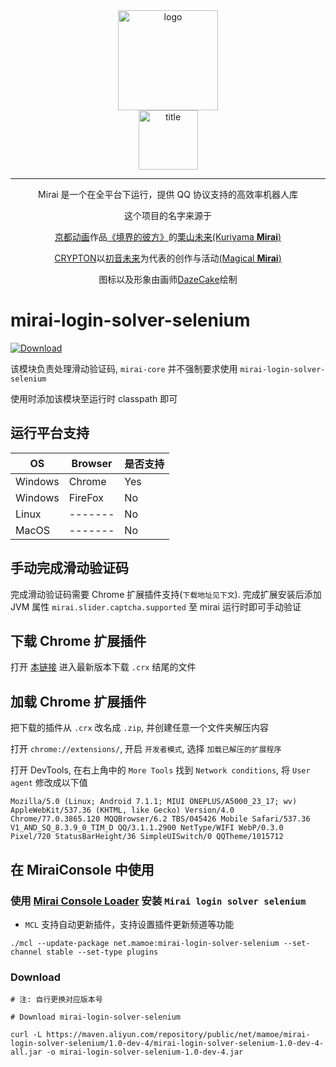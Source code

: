 <div align="center">
   <img width="160" src="http://img.mamoe.net/2020/02/16/a759783b42f72.png" alt="logo"></br>


   <img width="95" src="http://img.mamoe.net/2020/02/16/c4aece361224d.png" alt="title">

----
Mirai 是一个在全平台下运行，提供 QQ 协议支持的高效率机器人库

这个项目的名字来源于
<p><a href = "http://www.kyotoanimation.co.jp/">京都动画</a>作品<a href = "https://zh.moegirl.org/zh-hans/%E5%A2%83%E7%95%8C%E7%9A%84%E5%BD%BC%E6%96%B9">《境界的彼方》</a>的<a href = "https://zh.moegirl.org/zh-hans/%E6%A0%97%E5%B1%B1%E6%9C%AA%E6%9D%A5">栗山未来(Kuriyama <b>Mirai</b>)</a></p>
<p><a href = "https://www.crypton.co.jp/">CRYPTON</a>以<a href = "https://www.crypton.co.jp/miku_eng">初音未来</a>为代表的创作与活动<a href = "https://magicalmirai.com/2019/index_en.html">(Magical <b>Mirai</b>)</a></p>
图标以及形象由画师<a href = "">DazeCake</a>绘制
</div>

# mirai-login-solver-selenium

[ ![Download](https://api.bintray.com/packages/karlatemp/mirai/mirai-login-solver-selenium/images/download.svg) ](https://bintray.com/karlatemp/mirai/mirai-login-solver-selenium/_latestVersion)

该模块负责处理滑动验证码, `mirai-core` 并不强制要求使用 `mirai-login-solver-selenium`

使用时添加该模块至运行时 classpath 即可

## 运行平台支持

| OS      | Browser | 是否支持 |
| ------- | -----   | -----  |
| Windows | Chrome  | Yes    |
| Windows | FireFox | No     |
| Linux   | ------- | No     |
| MacOS   | ------- | No     |

## 手动完成滑动验证码

完成滑动验证码需要 Chrome 扩展插件支持(`下载地址见下文`).
完成扩展安装后添加 JVM 属性 `mirai.slider.captcha.supported` 至 mirai 运行时即可手动验证

## 下载 Chrome 扩展插件

打开 [本链接](https://dl.bintray.com/karlatemp/mirai/net/mamoe/mirai-login-solver-selenium/)
进入最新版本下载 `.crx` 结尾的文件

## 加载 Chrome 扩展插件

把下载的插件从 `.crx` 改名成 `.zip`, 并创建任意一个文件夹解压内容

打开 `chrome://extensions/`, 开启 `开发者模式`, 选择 `加载已解压的扩展程序`

打开 DevTools, 在右上角中的 `More Tools` 找到 `Network conditions`, 将 `User agent` 修改成以下值

```text
Mozilla/5.0 (Linux; Android 7.1.1; MIUI ONEPLUS/A5000_23_17; wv) AppleWebKit/537.36 (KHTML, like Gecko) Version/4.0 Chrome/77.0.3865.120 MQQBrowser/6.2 TBS/045426 Mobile Safari/537.36 V1_AND_SQ_8.3.9_0_TIM_D QQ/3.1.1.2900 NetType/WIFI WebP/0.3.0 Pixel/720 StatusBarHeight/36 SimpleUISwitch/0 QQTheme/1015712
```

## 在 MiraiConsole 中使用

### 使用 [Mirai Console Loader](https://github.com/iTXTech/mirai-console-loader) 安装 `Mirai login solver selenium`

* `MCL` 支持自动更新插件，支持设置插件更新频道等功能

`./mcl --update-package net.mamoe:mirai-login-solver-selenium --set-channel stable --set-type plugins`

### Download

```shell script
# 注: 自行更换对应版本号

# Download mirai-login-solver-selenium

curl -L https://maven.aliyun.com/repository/public/net/mamoe/mirai-login-solver-selenium/1.0-dev-4/mirai-login-solver-selenium-1.0-dev-4-all.jar -o mirai-login-solver-selenium-1.0-dev-4.jar

```

